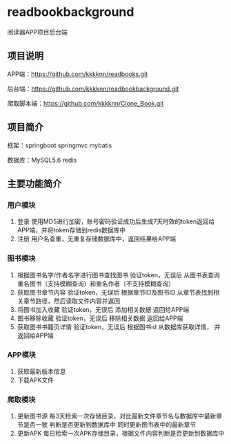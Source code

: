 # readbookbackground
阅读器APP项目后台端

## 项目说明
APP端：https://github.com/kkkknn/readbooks.git

后台端：https://github.com/kkkknn/readbookbackground.git

爬取脚本端：https://github.com/kkkknn/Clone_Book.git

## 项目简介
框架：springboot springmvc  mybatis

数据库：MySQL5.6 redis

## 主要功能简介

###  用户模块
1. 登录
    使用MD5进行加密，账号密码验证成功后生成7天时效的token返回给APP端，并将token存储到redis数据库中
2. 注册
    用户名查重，无重复存储数据库中，返回结果给APP端

### 图书模块
1. 根据图书名字/作者名字进行图书查找图书
    验证token，无误后 从图书表查询重名图书（支持模糊查询）和重名作者（不支持模糊查询）
2. 获取图书章节内容
    验证token，无误后 根据章节ID及图书ID 从章节表找到相关章节路径，然后读取文件内容并返回
3. 将图书加入收藏
    验证token，无误后 添加相关数据 返回给APP端
4. 图书移除收藏
    验证token，无误后 移除相关数据 返回给APP端
5. 获取图书书籍页详情
    验证token，无误后 根据图书id 从数据库获取详情， 并返回给APP端

### APP模块
1. 获取最新版本信息
2. 下载APK文件

### 爬取模块
1. 更新图书源
    每3天检索一次存储目录，对比最新文件章节名与数据库中最新章节是否一致 判断是否更新到数据库中 同时更新图书表中的最新章节
2. 更新APK
    每日检索一次APK存储目录，根据文件内容判断是否更新到数据库中